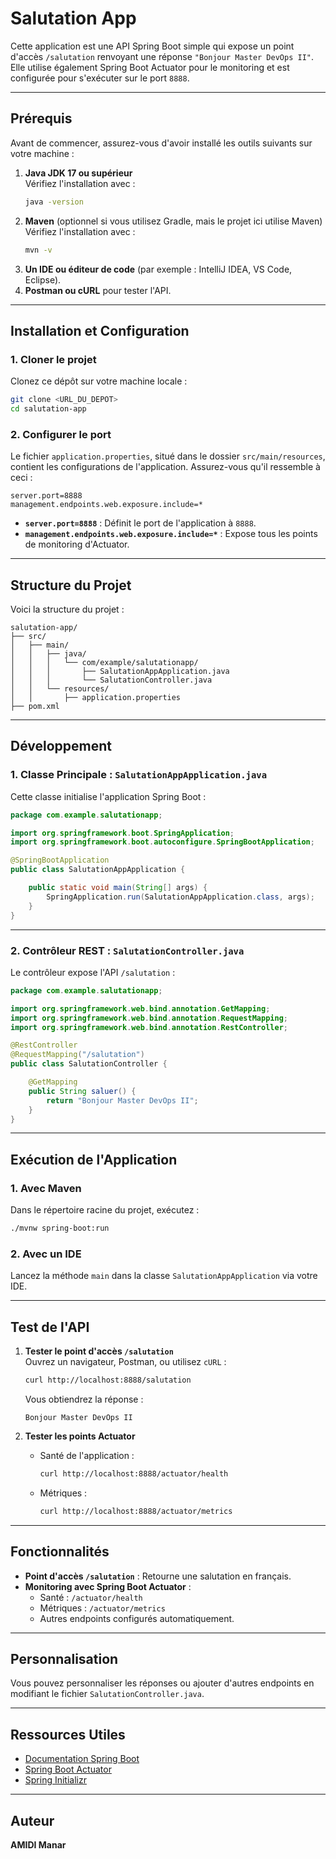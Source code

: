 # Salutation App

Cette application est une API Spring Boot simple qui expose un point d'accès `/salutation` renvoyant une réponse `"Bonjour Master DevOps II"`. Elle utilise également Spring Boot Actuator pour le monitoring et est configurée pour s'exécuter sur le port `8888`.

---

## Prérequis

Avant de commencer, assurez-vous d'avoir installé les outils suivants sur votre machine :

1. **Java JDK 17 ou supérieur**  
   Vérifiez l'installation avec :  
   ```bash
   java -version
   ```
2. **Maven** (optionnel si vous utilisez Gradle, mais le projet ici utilise Maven)  
   Vérifiez l'installation avec :  
   ```bash
   mvn -v
   ```
3. **Un IDE ou éditeur de code** (par exemple : IntelliJ IDEA, VS Code, Eclipse).
4. **Postman ou cURL** pour tester l'API.

---

## Installation et Configuration

### 1. Cloner le projet

Clonez ce dépôt sur votre machine locale :

```bash
git clone <URL_DU_DEPOT>
cd salutation-app
```

### 2. Configurer le port

Le fichier `application.properties`, situé dans le dossier `src/main/resources`, contient les configurations de l'application. Assurez-vous qu'il ressemble à ceci :

```properties
server.port=8888
management.endpoints.web.exposure.include=*
```

- **`server.port=8888`** : Définit le port de l'application à `8888`.
- **`management.endpoints.web.exposure.include=*`** : Expose tous les points de monitoring d'Actuator.

---

## Structure du Projet

Voici la structure du projet :

```plaintext
salutation-app/
├── src/
│   ├── main/
│   │   ├── java/
│   │   │   └── com/example/salutationapp/
│   │   │       ├── SalutationAppApplication.java
│   │   │       └── SalutationController.java
│   │   └── resources/
│   │       ├── application.properties
├── pom.xml
```

---

## Développement

### 1. Classe Principale : `SalutationAppApplication.java`

Cette classe initialise l'application Spring Boot :

```java
package com.example.salutationapp;

import org.springframework.boot.SpringApplication;
import org.springframework.boot.autoconfigure.SpringBootApplication;

@SpringBootApplication
public class SalutationAppApplication {

    public static void main(String[] args) {
        SpringApplication.run(SalutationAppApplication.class, args);
    }
}
```

---

### 2. Contrôleur REST : `SalutationController.java`

Le contrôleur expose l'API `/salutation` :

```java
package com.example.salutationapp;

import org.springframework.web.bind.annotation.GetMapping;
import org.springframework.web.bind.annotation.RequestMapping;
import org.springframework.web.bind.annotation.RestController;

@RestController
@RequestMapping("/salutation")
public class SalutationController {

    @GetMapping
    public String saluer() {
        return "Bonjour Master DevOps II";
    }
}
```

---

## Exécution de l'Application

### 1. Avec Maven

Dans le répertoire racine du projet, exécutez :

```bash
./mvnw spring-boot:run
```

### 2. Avec un IDE

Lancez la méthode `main` dans la classe `SalutationAppApplication` via votre IDE.

---

## Test de l'API

1. **Tester le point d'accès `/salutation`**  
   Ouvrez un navigateur, Postman, ou utilisez `cURL` :

   ```bash
   curl http://localhost:8888/salutation
   ```

   Vous obtiendrez la réponse :  
   ```plaintext
   Bonjour Master DevOps II
   ```

2. **Tester les points Actuator**  
   - Santé de l'application :  
     ```bash
     curl http://localhost:8888/actuator/health
     ```
   - Métriques :  
     ```bash
     curl http://localhost:8888/actuator/metrics
     ```

---

## Fonctionnalités

- **Point d'accès `/salutation`** : Retourne une salutation en français.
- **Monitoring avec Spring Boot Actuator** :
  - Santé : `/actuator/health`
  - Métriques : `/actuator/metrics`
  - Autres endpoints configurés automatiquement.

---

## Personnalisation

Vous pouvez personnaliser les réponses ou ajouter d'autres endpoints en modifiant le fichier `SalutationController.java`.

---

## Ressources Utiles

- [Documentation Spring Boot](https://spring.io/projects/spring-boot)
- [Spring Boot Actuator](https://docs.spring.io/spring-boot/docs/current/reference/html/actuator.html)
- [Spring Initializr](https://start.spring.io/)

---

## Auteur

**AMIDI Manar**
